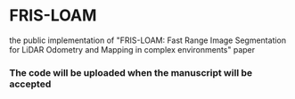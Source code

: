 # FRIS-LOAM
the public implementation of "FRIS-LOAM: Fast Range Image Segmentation for LiDAR Odometry and Mapping in complex environments" paper

### The code will be uploaded when the manuscript will be accepted
